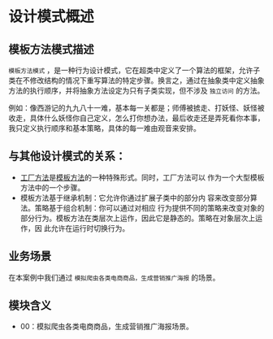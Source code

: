 # 设计模式概述

## 模板方法模式描述

`模板方法模式` ，是一种行为设计模式，它在超类中定义了一个算法的框架，允许子类在不修改结构的情况下重写算法的特定步骤。换言之，通过在抽象类中定义抽象方法的执行顺序，并将抽象方法设定为只有子类实现，但不涉及 `独立访问` 的方法。

例如：像西游记的九九八十一难，基本每一关都是；师傅被掳走、打妖怪、妖怪被收走，具体什么妖怪你自己定义，怎么打你想办法，最后收走还是弄死看你本事，我只定义执行顺序和基本策略，具体的每一难由观音来安排。

## 与其他设计模式的关系：

- [工厂方法]()是[模板方法]()的一种特殊形式。同时，工厂方法可以 作为一个大型模板方法中的一个步骤。 
- 模板方法基于继承机制：它允许你通过扩展子类中的部分内 容来改变部分算法。策略基于组合机制：你可以通过对相应 行为提供不同的策略来改变对象的部分行为。模板方法在类层次上运作，因此它是静态的。策略在对象层次上运作，因 此允许在运行时切换行为。

## 业务场景

在本案例中我们通过 `模拟爬⾍各类电商商品，⽣成营销推⼴海报` 的场景。

## 模块含义

* 00：模拟爬虫各类电商商品，生成营销推广海报场景。